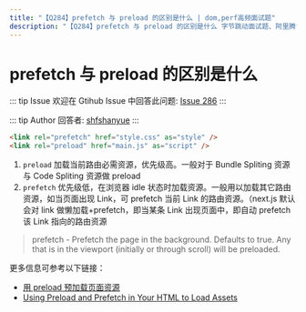```yaml
---
title: "【Q284】prefetch 与 preload 的区别是什么 | dom,perf高频面试题"
description: "【Q284】prefetch 与 preload 的区别是什么 字节跳动面试题、阿里腾讯面试题、美团小米面试题。"
---
```


# prefetch 与 preload 的区别是什么

::: tip Issue
欢迎在 Gtihub Issue 中回答此问题: [Issue 286](https://github.com/shfshanyue/Daily-Question/issues/286)
:::

::: tip Author
回答者: [shfshanyue](https://github.com/shfshanyue)
:::

```html
<link rel="prefetch" href="style.css" as="style" />
<link rel="preload" href="main.js" as="script" />
```

1. `preload` 加载当前路由必需资源，优先级高。一般对于 Bundle Spliting 资源与 Code Spliting 资源做 preload
1. `prefetch` 优先级低，在浏览器 idle 状态时加载资源。一般用以加载其它路由资源，如当页面出现 Link，可 prefetch 当前 Link 的路由资源。（next.js 默认会对 link 做懒加载+prefetch，即当某条 Link 出现页面中，即自动 prefetch 该 Link 指向的路由资源

> prefetch - Prefetch the page in the background. Defaults to true. Any <Link /> that is in the viewport (initially or through scroll) will be preloaded.

更多信息可参考以下链接：

- [用 preload 预加载页面资源](https://juejin.im/post/5a7fb09bf265da4e8e785c38)
- [Using Preload and Prefetch in Your HTML to Load Assets](https://alligator.io/html/preload-prefetch/)
